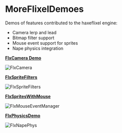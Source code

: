MoreFlixelDemoes
================

Demos of features contributed to the haxeflixel engine:

* Camera lerp and lead
* Bitmap filter support
* Mouse event support for sprites
* Nape physics integration

[**FlxCamera Demo**](http://haxeflixel.com/demos/FlxCamera/)

![FlxCamera](https://github.com/ProG4mr/MoreFlixelDemoes/blob/master/screenshots/camera.jpg "FlxCamera")

[**FlxSpriteFilters**](http://haxeflixel.com/demos/FlxSpriteFilters/)

![FlxSpriteFilters](https://github.com/ProG4mr/MoreFlixelDemoes/blob/master/screenshots/filters.jpg "FlxSpriteFilters")

[**FlxSpritesWithMouse**](http://haxeflixel.com/demos/MouseEventManager/)

![FlxMouseEventManager](https://github.com/ProG4mr/MoreFlixelDemoes/blob/master/screenshots/cards.jpg "FlxMouseEventManager")

[**FlxPhysicsDemo**](http://haxeflixel.com/demos/FlxNape/)

![FlxNapePhys](https://github.com/ProG4mr/MoreFlixelDemoes/blob/master/screenshots/napephys.jpg "FlxNapePhys")


